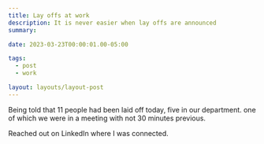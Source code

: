 ```yaml
---
title: Lay offs at work
description: It is never easier when lay offs are announced
summary:

date: 2023-03-23T00:00:01.00-05:00

tags:
  - post
  - work

layout: layouts/layout-post
---
```

Being told that 11 people had been laid off today, five in our department. one of which we were in a meeting with not 30 minutes previous.

Reached out on LinkedIn where I was connected.
